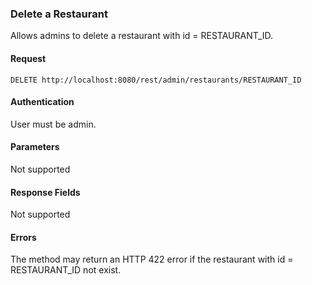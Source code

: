 ### Delete a Restaurant
Allows admins to delete a restaurant with id = RESTAURANT_ID.

#### Request
`DELETE http://localhost:8080/rest/admin/restaurants/RESTAURANT_ID`

#### Authentication
User must be admin.

#### Parameters
Not supported

#### Response Fields
Not supported

#### Errors
The method may return an HTTP 422 error if the restaurant with id = RESTAURANT_ID not exist.